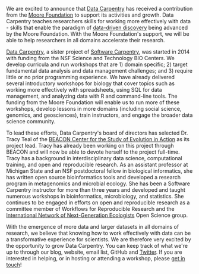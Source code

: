 We are excited to announce that [Data Carpentry](http://www.datacarpentry.org/) has received a contribution from the [Moore Foundation](http://www.moore.org/) to support its activities and growth. Data Carpentry teaches researchers skills for working more effectively with data - skills that enable the paradigm of [data-driven discovery](http://www.moore.org/programs/science/data-driven-discovery) being advanced by the Moore Foundation.  With the Moore Foundation's support, we will be able to help researchers in all domains accelerate their research.

[Data Carpentry](http://www.datacarpentry.org/), a sister project of [Software Carpentry](http://software-carpentry.org), was started in 2014 with funding from the NSF Science and Technology BIO Centers.  We develop curricula and run workshops that are 1) domain specific; 2) target fundamental data analysis and data management challenges; and 3) require little or no prior programming experience. We have already delivered several introductory workshops for biology that cover topics such as working more effectively with spreadsheets, using SQL for data management, and analyzing data with R and command-line tools. The funding from the Moore Foundation will enable us to run more of these workshops, develop lessons in more domains (including social science, genomics, and geosciences), train instructors, and engage the broader data science community.

To lead these efforts, Data Carpentry's board of directors has selected Dr. Tracy Teal of the [BEACON Center for the Study of Evolution in Action](http://beacon-center.org) as its project lead. Tracy has already been working on this project through BEACON and will now be able to devote herself to the project full-time. Tracy has a background in interdisciplinary data science, computational training, and open and reproducible research. As an assistant professor at Michigan State and an NSF postdoctoral fellow in biological informatics, she has written open source bioinformatics tools and developed a research program in metagenomics and microbial ecology. She has been a Software Carpentry instructor for more than three years and developed and taught numerous workshops in bioinformatics, microbiology, and statistics. She continues to be engaged in efforts on open and reproducible research as a committee member of Workflows for Reproducible Research and the [International Network of Next-Generation Ecologists](http://innge.net/) Open Science group.

With the emergence of more data and larger datasets in all domains of research, we believe that knowing how to work effectively with data can be a transformative experience for scientists. We are therefore very excited by the opportunity to grow Data Carpentry. You can keep track of what we're up to through our blog, website, email list, GitHub and [Twitter](https://twitter.com/datacarpentry).  If you are interested in helping, or in hosting or attending a workshop, please [get in touch](mailto:someone@somewhere.com)!
